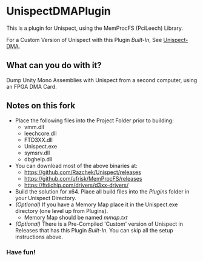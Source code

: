 # UnispectDMAPlugin

This is a plugin for Unispect, using the MemProcFS (PciLeech) Library.

For a Custom Version of Unispect with this Plugin *Built-In*, See [Unispect-DMA](https://github.com/imerzan/Unispect-DMA).

## What can you do with it?
Dump Unity Mono Assemblies with Unispect from a second computer, using an FPGA DMA Card.

## Notes on this fork
- Place the following files into the Project Folder prior to building:
  - vmm.dll
  - leechcore.dll
  - FTD3XX.dll
  - Unispect.exe
  - symsrv.dll
  - dbghelp.dll
- You can download most of the above binaries at:
  - https://github.com/Razchek/Unispect/releases
  - https://github.com/ufrisk/MemProcFS/releases
  - https://ftdichip.com/drivers/d3xx-drivers/
- Build the solution for x64. Place all build files into the *Plugins* folder in your Unispect Directory.
- *(Optional)* If you have a Memory Map place it in the Unispect.exe directory (one level up from Plugins).
  - Memory Map should be named *mmap.txt*
- *(Optional)* There is a Pre-Compiled 'Custom' version of Unispect in Releases that has this Plugin *Built-In*. You can skip all the setup instructions above.

### Have fun!
